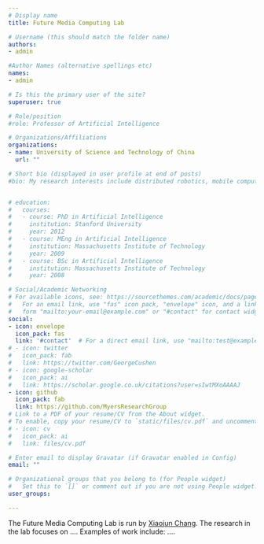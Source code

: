 ```yaml
---
# Display name
title: Future Media Computing Lab

# Username (this should match the folder name)
authors:
- admin

#Author Names (alternative spellings etc)
names:
- admin

# Is this the primary user of the site?
superuser: true

# Role/position
#role: Professor of Artificial Intelligence

# Organizations/Affiliations
organizations:
- name: University of Science and Technology of China
  url: ""

# Short bio (displayed in user profile at end of posts)
#bio: My research interests include distributed robotics, mobile computing and programmable matter.


# education:
#   courses:
#   - course: PhD in Artificial Intelligence
#     institution: Stanford University
#     year: 2012
#   - course: MEng in Artificial Intelligence
#     institution: Massachusetts Institute of Technology
#     year: 2009
#   - course: BSc in Artificial Intelligence
#     institution: Massachusetts Institute of Technology
#     year: 2008

# Social/Academic Networking
# For available icons, see: https://sourcethemes.com/academic/docs/page-builder/#icons
#   For an email link, use "fas" icon pack, "envelope" icon, and a link in the
#   form "mailto:your-email@example.com" or "#contact" for contact widget.
social:
- icon: envelope
  icon_pack: fas
  link: '#contact'  # For a direct email link, use "mailto:test@example.org".
# - icon: twitter
#   icon_pack: fab
#   link: https://twitter.com/GeorgeCushen
# - icon: google-scholar
#   icon_pack: ai
#   link: https://scholar.google.co.uk/citations?user=sIwtMXoAAAAJ
- icon: github
  icon_pack: fab
  link: https://github.com/MyersResearchGroup
# Link to a PDF of your resume/CV from the About widget.
# To enable, copy your resume/CV to `static/files/cv.pdf` and uncomment the lines below.
# - icon: cv
#   icon_pack: ai
#   link: files/cv.pdf

# Enter email to display Gravatar (if Gravatar enabled in Config)
email: ""

# Organizational groups that you belong to (for People widget)
#   Set this to `[]` or comment out if you are not using People widget.
user_groups:

---
```


The Future Media Computing Lab is run by <a href="/author/xiaojun-chang/">Xiaojun Chang</a>. The research in the lab focuses on .... Examples of work include: ....

<!-- Can uncomment below for advertising -->
<!-- The Genetic Logic Lab is always looking for talented undergraduate and graduate students. If you're interested in working in the new, exciting interdisciplinary field of synthetic biology, feel free to <a href="/#contact">reach out</a>! --> 

